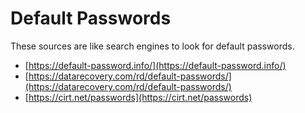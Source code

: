 # Default Passwords

These sources are like search engines to look for default passwords.

* [https://default-password.info/](https://default-password.info/)
* [https://datarecovery.com/rd/default-passwords/](https://datarecovery.com/rd/default-passwords/)
* [https://cirt.net/passwords](https://cirt.net/passwords)
